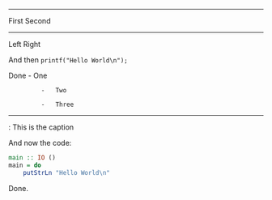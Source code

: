   -----------------------------------------
  First      Second
  ---------- ------------------------------
  Left       Right

  And then   `printf("Hello World\n");`

  Done       -   One
             
             -   Two
             
             -   Three
             
             
  -----------------------------------------

  : This is the caption

And now the code:

```haskell
main :: IO ()
main = do
    putStrLn "Hello World\n"
```

Done.
